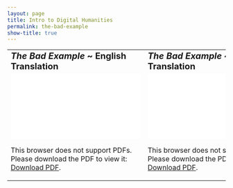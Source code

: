 ```yaml
---
layout: page
title: Intro to Digital Humanities
permalink: the-bad-example
show-title: true
---
```


<table border="0">
 <tr>
    <td><b style="font-size:20px"><i>The Bad Example</i> ~ English Translation</b></td>
    <td><b style="font-size:20px"><i>The Bad Example</i> ~ Spanish Translation</b></td>
 </tr>
 <tr>
    <td><object data="assets/pdfs/the-bad-example-english.pdf" type="application/pdf" width="300px" height="300px">
    <embed src="assets/pdfs/the-bad-example-english.pdf">
        <p>This browser does not support PDFs. Please download the PDF to view it: <a href="assets/pdfs/the-bad-example-english.pdf">Download PDF</a>.</p>
    </embed>
</object>
</td>
    <td><object data="assets/pdfs/the-bad-example-spanish.pdf" type="application/pdf" width="300px" height="300px">
    <embed src="assets/pdfs/the-bad-example-spanish.pdf">
        <p>This browser does not support PDFs. Please download the PDF to view it: <a href="assets/pdfs/the-bad-example-spanish.pdf">Download PDF</a>.</p>
    </embed>
</object></td>
 </tr>
</table>
